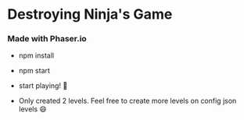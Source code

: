 # Destroying Ninja's Game

### Made with Phaser.io

- npm install
- npm start
- start playing! 💪

- Only created 2 levels. Feel free to create more levels on config json levels 😄

